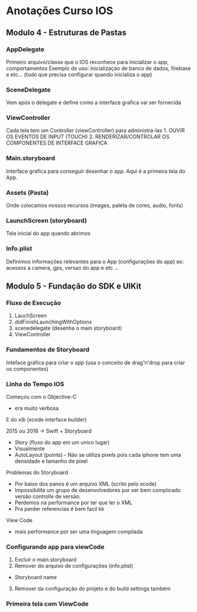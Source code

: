 #  Anotações Curso IOS

## Modulo 4 - Estruturas de Pastas

### AppDelegate
Primeiro arquivo/classe que o IOS reconhece para inicializar o app, comportamentos
Exemplo de uso: inicialização de banco de dados, firebase e etc... (tudo que precisa configurar quando inicializa o app)

### SceneDelegate
Vem após o delegate e define como a interface grafica vai ser fornecida

### ViewController
Cada tela tem um Controller (viewController) para administra-las
    1. OUVIR OS EVENTOS DE INPUT (TOUCH)
    2. RENDERIZAR/CONTROLAR OS COMPONENTES DE INTERFACE GRAFICA

### Main.storyboard
Interface grafica para conseguir desenhar o app. Aqui é a primeira tela do App.

### Assets (Pasta)
Onde colocamos nossos recursos (images, paleta de cores, audio, fonts)

### LaunchScreen (storyboard)
Tela inicial do app quando abrimos

### Info.plist
Definimos informações relevantes para o App (configurações do app)
ex: acessos a camera, gps, versao do app e etc ... 

## Modulo 5 - Fundação do SDK e UIKit

### Fluxo de Execução
1. LauchScreen
2. didFinishLaunchingWithOptions
3. scenedelegate (desenha o main storyboard)
4. ViewController

### Fundamentos de Storyboard
Inteface gráfica para criar o app (usa o conceito de drag'n'drop para criar os componentes)

### Linha do Tempo IOS
Começou com o Objective-C
 - era muito verbosa

E do xib (xcode interface builder)

2015 ou 2016 -> Swift + Storyboard
 - Story (fluxo do app em um unico lugar)
 - Visualmente
 - AutoLayout (points) - Não se utiliza pixels pois cada iphone tem uma densidade e tamanho de pixel
 
 Problemas do Storyboard
  - Por baixo dos panos é um arquivo XML (scrito pelo xcode)
  - Impossibilita um grupo de desenvolvedores por ser bem complicado versão controlle de versão.
  - Perdemos na performance por ter que ler o XML
  - Pra perder referencias é bem facil kk

View Code
 - mais performance por ser uma linguagem compilada  
  
  
### Configurando app para viewCode
1. Excluir o main.storyboard
2. Remover do arquivo de configurações (info.plist)
 - Storyboard name
3. Remover da configuração do projeto e do build settings também

### Primeira tela com ViewCode
